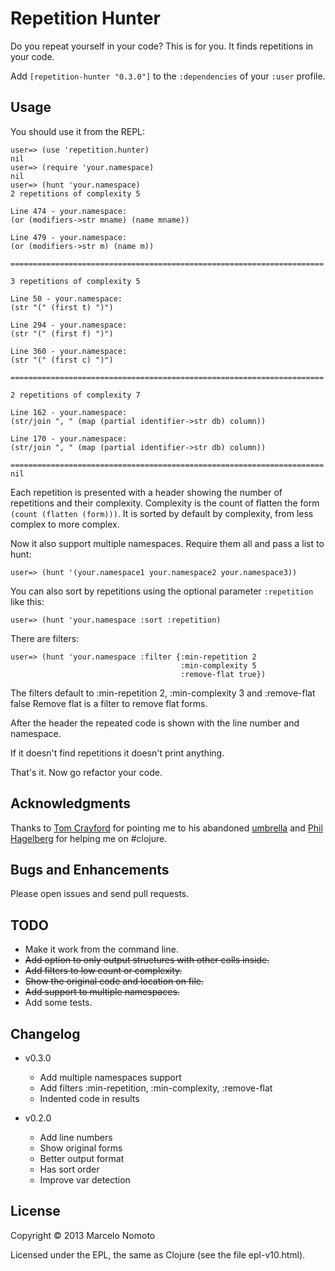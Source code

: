 # Repetition Hunter

Do you repeat yourself in your code? This is for you. It finds
repetitions in your code.

Add `[repetition-hunter "0.3.0"]` to the `:dependencies` of your
`:user` profile.

## Usage

You should use it from the REPL:

    user=> (use 'repetition.hunter)
    nil
    user=> (require 'your.namespace)
    nil
    user=> (hunt 'your.namespace)
    2 repetitions of complexity 5

    Line 474 - your.namespace:
    (or (modifiers->str mname) (name mname))

    Line 479 - your.namespace:
    (or (modifiers->str m) (name m))

    ======================================================================

    3 repetitions of complexity 5

    Line 50 - your.namespace:
    (str "(" (first t) ")")

    Line 294 - your.namespace:
    (str "(" (first f) ")")

    Line 360 - your.namespace:
    (str "(" (first c) ")")

    ======================================================================

    2 repetitions of complexity 7

    Line 162 - your.namespace:
    (str/join ", " (map (partial identifier->str db) column))

    Line 170 - your.namespace:
    (str/join ", " (map (partial identifier->str db) column))

    ======================================================================
    nil

Each repetition is presented with a header showing the number of repetitions
and their complexity. Complexity is the count of flatten the form
`(count (flatten (form)))`. It is sorted by default by complexity, from less
complex to more complex.

Now it also support multiple namespaces. Require them all and pass a list to
hunt:

    user=> (hunt '(your.namespace1 your.namespace2 your.namespace3))

You can also sort by repetitions using the optional parameter `:repetition`
like this:

    user=> (hunt 'your.namespace :sort :repetition)

There are filters:

    user=> (hunt 'your.namespace :filter {:min-repetition 2
                                          :min-complexity 5
                                          :remove-flat true})

The filters default to :min-repetition 2, :min-complexity 3 and :remove-flat false
Remove flat is a filter to remove flat forms.

After the header the repeated code is shown with the line number and namespace.

If it doesn't find repetitions it doesn't print anything.

That's it. Now go refactor your code.

## Acknowledgments

Thanks to [Tom Crayford](https://github.com/tcrayford) for pointing me
to his abandoned [umbrella](https://github.com/tcrayford/umbrella) and
[Phil Hagelberg](https://github.com/technomancy) for helping me on #clojure.

## Bugs and Enhancements

Please open issues and send pull requests.

## TODO

* Make it work from the command line.
* ~~Add option to only output structures with other colls inside.~~
* ~~Add filters to low count or complexity.~~
* ~~Show the original code and location on file.~~
* ~~Add support to multiple namespaces.~~
* Add some tests.

## Changelog

* v0.3.0
  * Add multiple namespaces support
  * Add filters :min-repetition, :min-complexity, :remove-flat
  * Indented code in results

* v0.2.0
  * Add line numbers
  * Show original forms
  * Better output format
  * Has sort order
  * Improve var detection

## License

Copyright © 2013 Marcelo Nomoto

Licensed under the EPL, the same as Clojure (see the file epl-v10.html).
